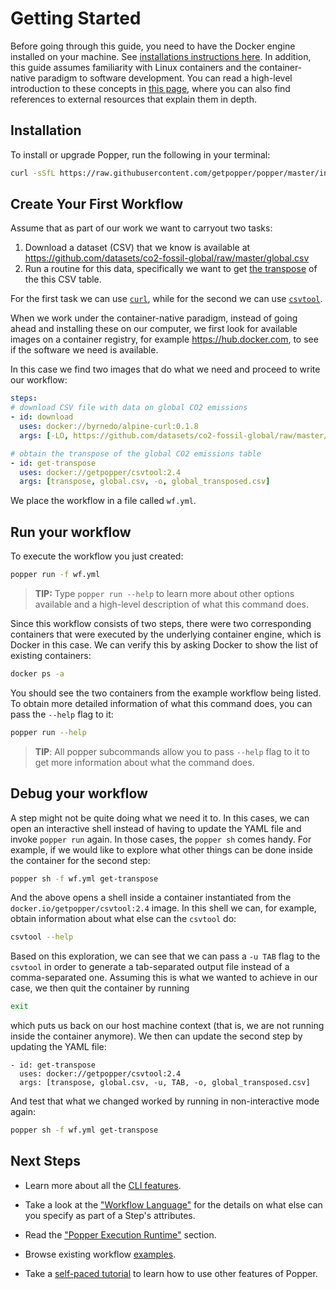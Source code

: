 # Getting Started

Before going through this guide, you need to have the Docker engine 
installed on your machine. See [installations instructions 
here](https://docs.docker.com/install/). In addition, this guide 
assumes familiarity with Linux containers and the container-native 
paradigm to software development. You can read a high-level 
introduction to these concepts in [this page](./concepts.md), where 
you can also find references to external resources that explain them 
in depth.

## Installation

To install or upgrade Popper, run the following in your terminal:

```bash
curl -sSfL https://raw.githubusercontent.com/getpopper/popper/master/install.sh | sh
```

## Create Your First Workflow

Assume that as part of our work we want to carryout two tasks: 

 1. Download a dataset (CSV) that we know is available at 
    <https://github.com/datasets/co2-fossil-global/raw/master/global.csv>
 2. Run a routine for this data, specifically we want to get [the 
    transpose](https://en.wikipedia.org/wiki/Transpose) of the this 
    CSV table.

For the first task we can use [`curl`](https://curl.haxx.se/), while 
for the second we can use 
[`csvtool`](https://github.com/Chris00/ocaml-csv).

When we work under the container-native paradigm, instead of going 
ahead and installing these on our computer, we first look for 
available images on a container registry, for example 
<https://hub.docker.com>, to see if the software we need is available.

In this case we find two images that do what we need and proceed to 
write our workflow:

```yaml
steps:
# download CSV file with data on global CO2 emissions
- id: download
  uses: docker://byrnedo/alpine-curl:0.1.8
  args: [-LO, https://github.com/datasets/co2-fossil-global/raw/master/global.csv]

# obtain the transpose of the global CO2 emissions table
- id: get-transpose
  uses: docker://getpopper/csvtool:2.4
  args: [transpose, global.csv, -o, global_transposed.csv]
```

We place the workflow in a file called `wf.yml`.

## Run your workflow

To execute the workflow you just created:

```bash
popper run -f wf.yml
```

> **TIP:** Type `popper run --help` to learn more about other options 
> available and a high-level description of what this command does.

Since this workflow consists of two steps, there were two 
corresponding containers that were executed by the underlying 
container engine, which is Docker in this case. We can verify this by 
asking Docker to show the list of existing containers:

```bash
docker ps -a
```

You should see the two containers from the example workflow being 
listed. To obtain more detailed information of what this command does, 
you can pass the `--help` flag to it:

```bash
popper run --help
```

> **TIP**: All popper subcommands allow you to pass `--help` flag to 
> it to get more information about what the command does.

## Debug your workflow

A step might not be quite doing what we need it to. In this cases, we 
can open an interactive shell instead of having to update the YAML 
file and invoke `popper run` again. In those cases, the `popper sh` 
comes handy. For example, if we would like to explore what other 
things can be done inside the container for the second step:

```bash
popper sh -f wf.yml get-transpose
```

And the above opens a shell inside a container instantiated from the 
`docker.io/getpopper/csvtool:2.4` image. In this shell we can, for 
example, obtain information about what else can the `csvtool` do:

```bash
csvtool --help
```

Based on this exploration, we can see that we can pass a `-u TAB` flag 
to the `csvtool` in order to generate a tab-separated output file 
instead of a comma-separated one. Assuming this is what we wanted to 
achieve in our case, we then quit the container by running

```bash
exit
```

which puts us back on our host machine context (that is, we are not 
running inside the container anymore). We then can update the second 
step by updating the YAML file:

```yamls
- id: get-transpose
  uses: docker://getpopper/csvtool:2.4
  args: [transpose, global.csv, -u, TAB, -o, global_transposed.csv]
```

And test that what we changed worked by running in non-interactive 
mode again:

```bash
popper sh -f wf.yml get-transpose
```

## Next Steps

  * Learn more about all the [CLI features](./cli_features.md).

  * Take a look at the ["Workflow Language"](./cn_workflows.md#syntax) 
    for the details on what else can you specify as part of a Step's 
    attributes.

  * Read the ["Popper Execution 
    Runtime"](./cn_workflows.md#execution-runtime) section.

  * Browse existing workflow 
    [examples](https://github.com/getpopper/popper-examples).

  * Take a [self-paced 
    tutorial](https://popperized.github.io/swc-lesson/) to learn how 
    to use other features of Popper.
